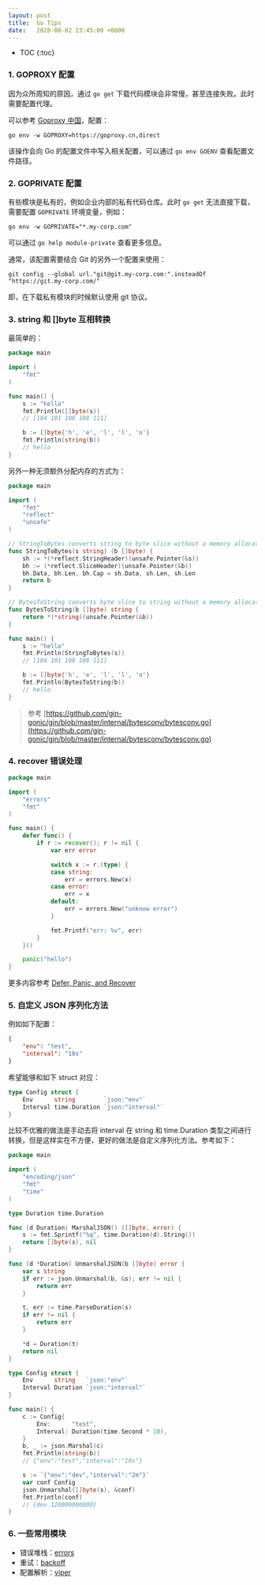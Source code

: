 ```yaml
---
layout: post
title:  Go Tips
date:   2020-08-02 23:45:00 +0800
---
```


* TOC
{:toc}

### 1. GOPROXY 配置

因为众所周知的原因，通过 `go get` 下载代码模块会非常慢，甚至连接失败。此时需要配置代理。

可以参考 [Goproxy 中国](https://goproxy.cn/)，配置：

```shell
go env -w GOPROXY=https://goproxy.cn,direct
```

该操作会向 Go 的配置文件中写入相关配置，可以通过 `go env GOENV` 查看配置文件路径。

### 2. GOPRIVATE 配置

有些模块是私有的，例如企业内部的私有代码仓库。此时 `go get` 无法直接下载，需要配置 `GOPRIVATE` 环境变量，例如：

```shell
go env -w GOPRIVATE="*.my-corp.com"
```

可以通过 `go help module-private` 查看更多信息。

通常，该配置需要结合 Git 的另外一个配置来使用：

```shell
git config --global url."git@git.my-corp.com:".insteadOf "https://git.my-corp.com/"
```

即，在下载私有模块的时候默认使用 git 协议。

### 3. string 和 []byte 互相转换

最简单的：

```go
package main

import (
	"fmt"
)

func main() {
	s := "hello"
	fmt.Println([]byte(s))
	// [104 101 108 108 111]

	b := []byte{'h', 'e', 'l', 'l', 'o'}
	fmt.Println(string(b))
	// hello
}
```

另外一种无须额外分配内存的方式为：

```go
package main

import (
	"fmt"
	"reflect"
	"unsafe"
)

// StringToBytes converts string to byte slice without a memory allocation.
func StringToBytes(s string) (b []byte) {
	sh := *(*reflect.StringHeader)(unsafe.Pointer(&s))
	bh := (*reflect.SliceHeader)(unsafe.Pointer(&b))
	bh.Data, bh.Len, bh.Cap = sh.Data, sh.Len, sh.Len
	return b
}

// BytesToString converts byte slice to string without a memory allocation.
func BytesToString(b []byte) string {
	return *(*string)(unsafe.Pointer(&b))
}

func main() {
	s := "hello"
	fmt.Println(StringToBytes(s))
	// [104 101 108 108 111]

	b := []byte{'h', 'e', 'l', 'l', 'o'}
	fmt.Println(BytesToString(b))
	// hello
}
```

> 参考 [https://github.com/gin-gonic/gin/blob/master/internal/bytesconv/bytesconv.go](https://github.com/gin-gonic/gin/blob/master/internal/bytesconv/bytesconv.go)

### 4. recover 错误处理

```go
package main

import (
	"errors"
	"fmt"
)

func main() {
	defer func() {
		if r := recover(); r != nil {
			var err error

			switch x := r.(type) {
			case string:
				err = errors.New(x)
			case error:
				err = x
			default:
				err = errors.New("unknow error")
			}

			fmt.Printf("err: %v", err)
		}
	}()

	panic("hello")
}
```

更多内容参考 [Defer, Panic, and Recover](https://blog.golang.org/defer-panic-and-recover)

### 5. 自定义 JSON 序列化方法

例如如下配置：

```json
{
	"env": "test",
	"interval": "10s"
}
```

希望能够和如下 struct 对应：

```go
type Config struct {
	Env      string        `json:"env"`
	Interval time.Duration `json:"interval"`
}
```

比较不优雅的做法是手动去将 interval 在 string 和 time.Duration 类型之间进行转换，但是这样实在不方便，更好的做法是自定义序列化方法。参考如下：

```go
package main

import (
	"encoding/json"
	"fmt"
	"time"
)

type Duration time.Duration

func (d Duration) MarshalJSON() ([]byte, error) {
	s := fmt.Sprintf("%q", time.Duration(d).String())
	return []byte(s), nil
}

func (d *Duration) UnmarshalJSON(b []byte) error {
	var s string
	if err := json.Unmarshal(b, &s); err != nil {
		return err
	}

	t, err := time.ParseDuration(s)
	if err != nil {
		return err
	}

	*d = Duration(t)
	return nil
}

type Config struct {
	Env      string   `json:"env"`
	Interval Duration `json:"interval"`
}

func main() {
	c := Config{
		Env:      "test",
		Interval: Duration(time.Second * 10),
	}
	b, _ := json.Marshal(c)
	fmt.Println(string(b))
	// {"env":"test","interval":"10s"}

	s := `{"env":"dev","interval":"2m"}`
	var conf Config
	json.Unmarshal([]byte(s), &conf)
	fmt.Println(conf)
	// {dev 120000000000}
}
```

### 6. 一些常用模块

- 错误堆栈：[errors](https://github.com/pkg/errors)
- 重试：[backoff](https://github.com/cenkalti/backoff)
- 配置解析：[viper](https://github.com/spf13/viper)